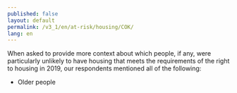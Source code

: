 ```yaml
---
published: false
layout: default
permalink: /v3_1/en/at-risk/housing/COK/
lang: en
---
```

When asked to provide more context about which people, if any, were particularly unlikely to have housing that meets the requirements of the right to housing in 2019, our respondents mentioned all of the following: 
-	Older people